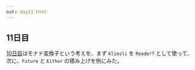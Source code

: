 ```yaml
---
out: day11.html
---
```


  [day10]: day10.html

11日目
------

[10日目][day10]はモナド変換子という考えを、まず
`Kliesli` を `ReaderT` として使って、
次に、`Future` と `Either` の積み上げを例にみた。
